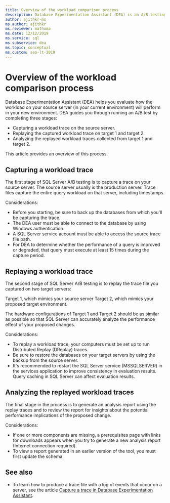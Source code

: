 ```yaml
---
title: Overview of the workload comparison process
description: Database Experimentation Assistant (DEA) is an A/B testing solution for changes in SQL Server environments, such as upgrades or new indexes.
author: ajithkr-ms
ms.author: ajithkr
ms.reviewer: mathoma
ms.date: 12/12/2019
ms.service: sql
ms.subservice: dea
ms.topic: conceptual
ms.custom: seo-lt-2019
---
```


# Overview of the workload comparison process

Database Experimentation Assistant (DEA) helps you evaluate how the workload on your source server (in your current environment) will perform in your new environment. DEA guides you through running an A/B test by completing three stages:

- Capturing a workload trace on the source server.
- Replaying the captured workload trace on target 1 and target 2.
- Analyzing the replayed workload traces collected from target 1 and target 2.

This article provides an overview of this process.

## Capturing a workload trace

The first stage of SQL Server A/B testing is to capture a trace on your source server. The source server usually is the production server. Trace files capture the entire query workload on that server, including timestamps.

Considerations:

- Before you starting, be sure to back up the databases from which you'll be capturing the trace.
- The DEA user must be able to connect to the database by using Windows authentication.
- A SQL Server service account must be able to access the source trace file path.
- For DEA to determine whether the performance of a query is improved or degraded, that query must execute at least 15 times during the capture period.

## Replaying a workload trace

The second stage of SQL Server A/B testing is to replay the trace file you captured on two target servers:

Target 1, which mimics your source server
Target 2, which mimics your proposed target environment.

The hardware configurations of Target 1 and Target 2 should be as similar as possible so that SQL Server can accurately analyze the performance effect of your proposed changes.

Considerations:

- To replay a workload trace, your computers must be set up to run Distributed Replay (DReplay) traces.
- Be sure to restore the databases on your target servers by using the backup from the source server.
- It's recommended to restart the SQL Server service (MSSQLSERVER) in the services application to improve consistency in evaluation results. Query caching in SQL Server can affect evaluation results.

## Analyzing the replayed workload traces

The final stage in the process is to generate an analysis report using the replay traces and to review the report for insights about the potential performance implications of the proposed change.

Considerations:

- If one or more components are missing, a prerequisites page with links for downloads appears when you try to generate a new analysis report (Internet connection required).
- To view a report generated in an earlier version of the tool, you must first update the schema.

## See also

- To learn how to produce a trace file with a log of events that occur on a server, see the article [Capture a trace in Database Experimentation Assistant](database-experimentation-assistant-capture-trace.md).